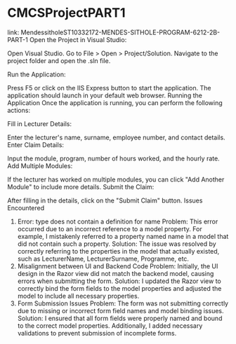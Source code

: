 # CMCSProjectPART1
link:  MendessitholeST10332172-MENDES-SITHOLE-PROGRAM-6212-2B-PART-1
Open the Project in Visual Studio:

Open Visual Studio.
Go to File > Open > Project/Solution.
Navigate to the project folder and open the .sln file.


Run the Application:

Press F5 or click on the IIS Express button to start the application.
The application should launch in your default web browser.
Running the Application
Once the application is running, you can perform the following actions:

Fill in Lecturer Details:

Enter the lecturer's name, surname, employee number, and contact details.
Enter Claim Details:

Input the module, program, number of hours worked, and the hourly rate.
Add Multiple Modules:

If the lecturer has worked on multiple modules, you can click "Add Another Module" to include more details.
Submit the Claim:

After filling in the details, click on the "Submit Claim" button.
Issues Encountered
1. Error: type does not contain a definition for name
Problem: This error occurred due to an incorrect reference to a model property. For example, I mistakenly referred to a property named name in a model that did not contain such a property.
Solution: The issue was resolved by correctly referring to the properties in the model that actually existed, such as LecturerName, LecturerSurname, Programme, etc.
2. Misalignment between UI and Backend Code
Problem: Initially, the UI design in the Razor view did not match the backend model, causing errors when submitting the form.
Solution: I updated the Razor view to correctly bind the form fields to the model properties and adjusted the model to include all necessary properties.
3. Form Submission Issues
Problem: The form was not submitting correctly due to missing or incorrect form field names and model binding issues.
Solution: I ensured that all form fields were properly named and bound to the correct model properties. Additionally, I added necessary validations to prevent submission of incomplete forms.

